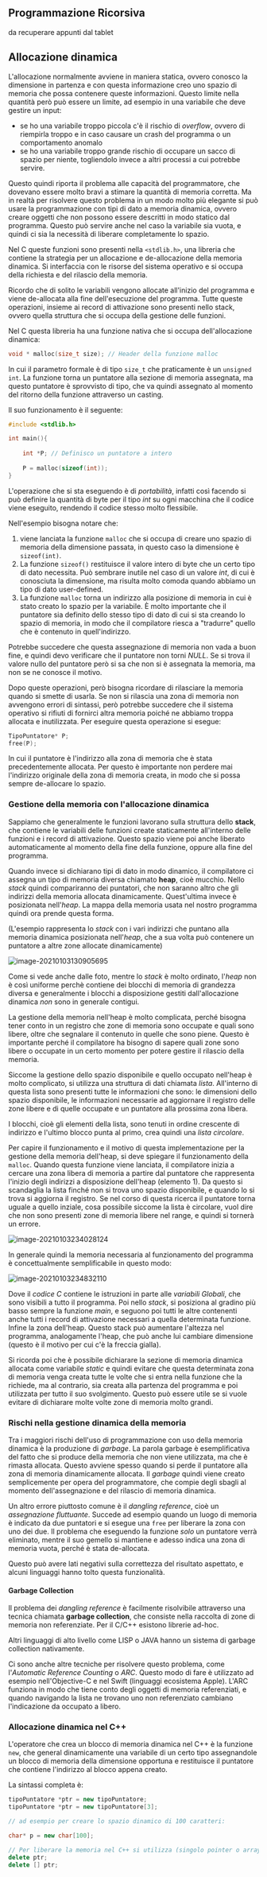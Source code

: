 ## Programmazione Ricorsiva

da recuperare appunti dal tablet



## Allocazione dinamica

L'allocazione normalmente avviene in maniera statica, ovvero conosco la dimensione in partenza e con questa informazione creo uno spazio di memoria che possa contenere queste informazioni. Questo limite nella quantità però può essere un limite, ad esempio in una variabile che deve gestire un input: 

* se ho una variabile troppo piccola c'è il rischio di *overflow*, ovvero di riempirla troppo e in caso causare un crash del programma o un comportamento anomalo
* se ho una variabile troppo grande rischio di occupare un sacco di spazio per niente, togliendolo invece a altri processi a cui potrebbe servire.

Questo quindi riporta il problema alle capacità del programmatore, che dovevano essere molto bravi a stimare la quantità di memoria corretta. Ma in realtà per risolvere questo problema in un modo molto più elegante si può usare la programmazione con tipi di dato a memoria dinamica, ovvero creare oggetti che non possono essere descritti in modo statico dal programma. Questo può servire anche nel caso la variabile sia vuota, e quindi ci sia la necessità di liberare completamente lo spazio.

Nel C queste funzioni sono presenti nella `<stdlib.h>`, una libreria che contiene la strategia per un allocazione e de-allocazione della memoria dinamica. Si interfaccia con le risorse del sistema operativo e si occupa della richiesta e del rilascio della memoria.

Ricordo che di solito le variabili vengono allocate all'inizio del programma e viene de-allocata alla fine dell'esecuzione del programma. Tutte queste operazioni, insieme ai record di attivazione sono presenti nello stack, ovvero quella struttura che si occupa della gestione delle funzioni.

Nel C questa libreria ha una funzione nativa che si occupa dell'allocazione dinamica:

```c
void * malloc(size_t size); // Header della funzione malloc
```

In cui il parametro formale è di tipo `size_t` che praticamente è un `unsigned int`. La funzione torna un puntatore alla sezione di memoria assegnata, ma questo puntatore è sprovvisto di tipo, che va quindi assegnato al momento del ritorno della funzione attraverso un casting.

Il suo funzionamento è il seguente:

```c
#include <stdlib.h>

int main(){
    
	int *P; // Definisco un puntatore a intero
	
    P = malloc(sizeof(int));
}
```

L'operazione che si sta eseguendo è di *portabilità*, infatti così facendo si può definire la quantità di byte per il tipo *int* su ogni macchina che il codice viene eseguito, rendendo il codice stesso molto flessibile. 

Nell'esempio bisogna notare che: 

1. viene lanciata la funzione `malloc` che si occupa di creare uno spazio di memoria della dimensione passata, in questo caso la dimensione è `sizeof(int)`. 
2. La funzione `sizeof()` restituisce il valore intero di byte che un certo tipo di dato necessita. Può sembrare inutile nel caso di un valore *int*, di cui è conosciuta la dimensione, ma risulta molto comoda quando abbiamo un tipo di dato user-defined. 
3. La funzione `malloc` torna un indirizzo alla posizione di memoria in cui è stato creato lo spazio per la variabile. È molto importante che il puntatore sia definito dello stesso tipo di dato di cui si sta creando lo spazio di memoria, in modo che il compilatore riesca a "tradurre" quello che è contenuto in quell'indirizzo.

Potrebbe succedere che questa assegnazione di memoria non vada a buon fine, e quindi devo verificare che il puntatore non torni *NULL*. Se si trova il valore nullo del puntatore però si sa che non si è assegnata la memoria, ma non se ne conosce il motivo.

Dopo queste operazioni, però bisogna ricordare di rilasciare la memoria quando si smette di usarla. Se non si rilascia una zona di memoria non avvengono errori di sintassi, però potrebbe succedere che il sistema operativo si rifiuti di fornirci altra memoria poiché ne abbiamo troppa allocata e inutilizzata. Per eseguire questa operazione si esegue:

```c
TipoPuntatore* P;
free(P);
```

In cui il puntatore è l'indirizzo alla zona di memoria che è stata precedentemente allocata. Per questo è importante non perdere mai l'indirizzo originale della zona di memoria creata, in modo che si possa sempre de-allocare lo spazio.

### Gestione della memoria con l'allocazione dinamica

Sappiamo che generalmente le funzioni lavorano sulla struttura dello **stack**, che contiene le variabili delle funzioni create staticamente all'interno delle funzioni e i record di attivazione. Questo spazio viene poi anche liberato automaticamente al momento della fine della funzione, oppure alla fine del programma.

Quando invece si dichiarano tipi di dato in modo dinamico, il compilatore ci assegna un tipo di memoria diversa chiamato **heap**, cioè mucchio. Nello *stack* quindi compariranno dei puntatori, che non saranno altro che gli indirizzi della memoria allocata dinamicamente. Quest'ultima invece è posizionata nell'*heap*. La mappa della memoria usata nel nostro programma quindi ora prende questa forma. 

(L'esempio rappresenta lo *stack* con i vari indirizzi che puntano alla memoria dinamica posizionata nell'*heap*, che a sua volta può contenere un puntatore a altre zone allocate dinamicamente)

![image-20210103130905695](C:\Users\giova\Documents\1_UNI\programmazione1\appunti\appunti-prog1\image\image-20210103130905695.png)

Come si vede anche dalle foto, mentre lo *stack* è molto ordinato, l'*heap* non è così uniforme perchè contiene dei blocchi di memoria di grandezza diversa e generalmente i blocchi a disposizione gestiti dall'allocazione dinamica *non* sono in generale contigui. 

La gestione della memoria nell'heap è molto complicata, perché bisogna tener conto in un registro che zone di memoria sono occupate e quali sono libere, oltre che segnalare il contenuto in quelle che sono piene. Questo è importante perché il compilatore ha bisogno di sapere quali zone sono libere o occupate in un certo momento per potere gestire il rilascio della memoria.

Siccome la gestione dello spazio disponibile e quello occupato nell'heap è molto complicato, si utilizza una struttura di dati chiamata *lista*. All'interno di questa lista sono presenti tutte le informazioni che sono:  le dimensioni dello spazio disponibile, le informazioni necessarie ad aggiornare il registro delle zone libere e di quelle occupate e un puntatore alla prossima zona libera. 

I blocchi, cioè gli elementi della lista, sono tenuti in ordine crescente di indirizzo e l'ultimo blocco punta al primo, crea quindi una *lista circolare*. 

Per capire il funzionamento e il motivo di questa implementazione per la gestione della memoria dell'heap, si deve spiegare il funzionamento della `malloc`. Quando questa funzione viene lanciata, il compilatore inizia a cercare una zona libera di memoria a partire dal puntatore che rappresenta l'inizio degli indirizzi a disposizione dell'heap (elemento 1). Da questo si scandaglia la lista finché non si trova uno spazio disponibile, e quando lo si trova si aggiorna il registro. Se nel corso di questa ricerca il puntatore torna uguale a quello inziale, cosa possibile siccome la lista è circolare, vuol dire che non sono presenti zone di memoria libere nel range, e quindi si tornerà un errore.

![image-20210103234028124](C:\Users\giova\Documents\1_UNI\programmazione1\appunti\appunti-prog1\image\image-20210103234028124.png)

In generale quindi la memoria necessaria al funzionamento del programma è concettualmente semplificabile in questo modo: 

![image-20210103234832110](C:\Users\giova\Documents\1_UNI\programmazione1\appunti\appunti-prog1\image\image-20210103234832110.png)

Dove il *codice C* contiene le istruzioni in parte alle *variabili Globali*, che sono visibili a tutto il programma. Poi nello *stack*, si posiziona al gradino più basso sempre la funzione *main*, e seguono poi tutti le altre contenenti anche tutti i record di attivazione necessari a quella determinata funzione. Infine la zona dell'heap. Questo stack può aumentare l'altezza nel programma, analogamente l'heap, che può anche lui cambiare dimensione (questo è il motivo per cui c'è la freccia gialla).

Si ricorda poi che è possibile dichiarare la sezione di memoria dinamica allocata come variabile *static* e quindi evitare che questa determinata zona di memoria venga creata tutte le volte che si entra nella funzione che la richiede, ma al contrario, sia creata alla partenza del programma e poi utilizzata per tutto il suo svolgimento. Questo può essere utile se si vuole evitare di dichiarare molte volte zone di memoria molto grandi.



### Rischi nella gestione dinamica della memoria

Tra i maggiori rischi dell'uso di programmazione con uso della memoria dinamica è la produzione di *garbage*. La parola garbage è esemplificativa del fatto che si produce della memoria che non viene utilizzata, ma che è rimasta allocata. Questo avviene spesso quando si perde il puntatore alla zona di memoria dinamicamente allocata. Il *garbage* quindi viene creato semplicemente per opera del programmatore, che compie degli sbagli al momento dell'assegnazione e del rilascio di memoria dinamica.  

Un altro errore piuttosto comune è il *dangling reference*, cioè un *assegnazione fluttuante*. Succede ad esempio quando un luogo di memoria è indicato da due puntatori e si esegue una `free` per liberare la zona con uno dei due. Il problema che eseguendo la funzione *solo* un puntatore verrà eliminato, mentre il suo gemello si mantiene e adesso indica una zona di memoria vuota, perché è stata de-allocata. 

Questo può avere lati negativi sulla correttezza del risultato aspettato, e alcuni linguaggi hanno tolto questa funzionalità. 



#### Garbage Collection

Il problema dei *dangling reference* è facilmente risolvibile attraverso una tecnica chiamata **garbage collection**, che consiste nella raccolta di zone di memoria non referenziate. Per il C/C++ esistono librerie ad-hoc. 

Altri linguaggi di alto livello come LISP o JAVA hanno un sistema di garbage collection nativamente.

Ci sono anche altre tecniche per risolvere questo problema, come l'*Automatic Reference Counting* o *ARC*. Questo modo di fare è utilizzato ad esempio nell'Objective-C e nel Swift (linguaggi ecosistema Apple). L'ARC funziona in modo che tiene conto degli oggetti di memoria referenziati, e quando navigando la lista ne trovano uno non referenziato cambiano l'indicazione da occupato a libero.



### Allocazione dinamica nel C++

L'operatore che crea un blocco di memoria dinamica nel C++ è la funzione `new`, che general dinamicamente una variabile di un certo tipo assegnandole un blocco di memoria della dimensione opportuna e restituisce il puntatore che contiene l'indirizzo al blocco appena creato.

La sintassi completa è:

```c++
tipoPuntatore *ptr = new tipoPuntatore;
tipoPuntatore *ptr = new tipoPuntatore[3];

// ad esempio per creare lo spazio dinamico di 100 caratteri:

char* p = new char[100];

// Per liberare la memoria nel C++ si utilizza (singolo pointer o array di elementi)
delete ptr;
delete [] ptr; 
```




